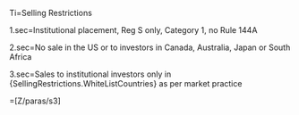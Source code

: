 Ti=Selling Restrictions

1.sec=Institutional placement, Reg S only, Category 1, no Rule 144A

2.sec=No sale in the US or to investors in Canada, Australia, Japan or South Africa

3.sec=Sales to institutional investors only in {SellingRestrictions.WhiteListCountries} as per market practice

=[Z/paras/s3]